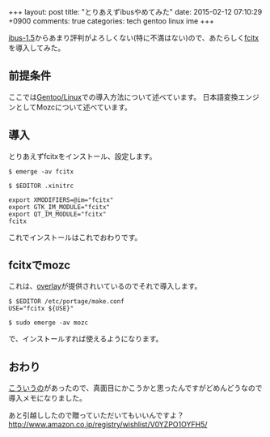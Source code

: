 +++
layout: post
title: "とりあえずibusやめてみた"
date: 2015-02-12 07:10:29 +0900
comments: true
categories: tech gentoo linux ime
+++

[ibus-1.5](https://www.google.co.jp/webhp?sourceid=chrome-instant&ion=1&espv=2&ie=UTF-8#newwindow=1&q=ibus1.5)からあまり評判がよろしくない(特に不満はない)ので、あたらしく[fcitx](https://code.google.com/p/fcitx/)を導入してみた。

## 前提条件

ここでは[Gentoo/Linux](http://www.gentoo.org)での導入方法について述べています。
日本語変換エンジンとしてMozcについて述べています。

## 導入

とりあえずfcitxをインストール、設定します。

```
$ emerge -av fcitx

$ $EDITOR .xinitrc

export XMODIFIERS=@im="fcitx"
export GTK_IM_MODULE="fcitx"
export QT_IM_MODULE="fcitx"
fcitx
```

これでインストールはこれでおわりです。

## fcitxでmozc

これは、[overlay](http://gpo.zugaina.org/app-i18n/mozc)が提供されいているのでそれで導入します。

```
$ $EDITOR /etc/portage/make.conf
USE="fcitx ${USE}"

$ sudo emerge -av mozc
```

で、インストールすれば使えるようになります。

## おわり

[こういうの](http://anond.hatelabo.jp/20150210030728)があったので、真面目にかこうかと思ったんですがどめんどうなので導入メモになりました。

あと引越ししたので贈っていただいてもいいんですよ？
http://www.amazon.co.jp/registry/wishlist/V0YZPO1OYFH5/
